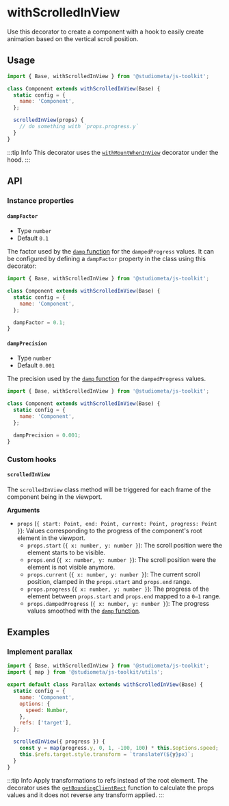 # withScrolledInView

Use this decorator to create a component with a hook to easily create animation based on the vertical scroll position.

## Usage

```js {1,3,8-10}
import { Base, withScrolledInView } from '@studiometa/js-toolkit';

class Component extends withScrolledInView(Base) {
  static config = {
    name: 'Component',
  };

  scrolledInView(props) {
    // do something with `props.progress.y`
  }
}
```

:::tip Info
This decorator uses the [`withMountWhenInView`](./withMountWhenInView.html) decorator under the hood.
:::

## API

### Instance properties

#### `dampFactor`

- Type `number`
- Default `0.1`

The factor used by the [`damp` function](/utils/math/damp.md) for the `dampedProgress` values. It can be configured by defining a `dampFactor` property in the class using this decorator:

```js {8}
import { Base, withScrolledInView } from '@studiometa/js-toolkit';

class Component extends withScrolledInView(Base) {
  static config = {
    name: 'Component',
  };

  dampFactor = 0.1;
}
```

#### `dampPrecision`

- Type `number`
- Default `0.001`

The precision used by the [`damp` function](/utils/math/damp.md) for the `dampedProgress` values.

```js {8}
import { Base, withScrolledInView } from '@studiometa/js-toolkit';

class Component extends withScrolledInView(Base) {
  static config = {
    name: 'Component',
  };

  dampPrecision = 0.001;
}
```

### Custom hooks

#### `scrolledInView`

The `scrolledInView` class method will be triggered for each frame of the component being in the viewport.

**Arguments**

- `props` (`{ start: Point, end: Point, current: Point, progress: Point }`): Values corresponding to the progress of the component's root element in the viewport.
  - `props.start` (`{ x: number, y: number }`): The scroll position were the element starts to be visible.
  - `props.end` (`{ x: number, y: number }`): The scroll position were the element is not visible anymore.
  - `props.current` (`{ x: number, y: number }`): The current scroll position, clamped in the `props.start` and `props.end` range.
  - `props.progress` (`{ x: number, y: number }`): The progress of the element between `props.start` and `props.end` mapped to a `0–1` range.
  - `props.dampedProgress` (`{ x: number, y: number }`): The progress values smoothed with the [`damp` function](/utils/math/damp.md).

## Examples

### Implement parallax

```js {13-16}
import { Base, withScrolledInView } from '@studiometa/js-toolkit';
import { map } from '@studiometa/js-toolkit/utils';

export default class Parallax extends withScrolledInView(Base) {
  static config = {
    name: 'Component',
    options: {
      speed: Number,
    },
    refs: ['target'],
  };

  scrolledInView({ progress }) {
    const y = map(progress.y, 0, 1, -100, 100) * this.$options.speed;
    this.$refs.target.style.transform = `translateY(${y}px)`;
  }
}
```

:::tip Info
Apply transformations to refs instead of the root element. The decorator uses the [`getBoundingClientRect`](https://developer.mozilla.org/en-US/docs/Web/API/Element/getBoundingClientRect) function to calculate the props values and it does not reverse any transform applied.
:::

